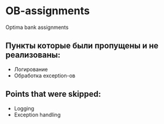# OB-assignments
Optima bank assignments

## Пункты которые были пропущены и не реализованы:
- Логирование
- Обработка exception-ов

## Points that were skipped:
- Logging
- Exception handling
